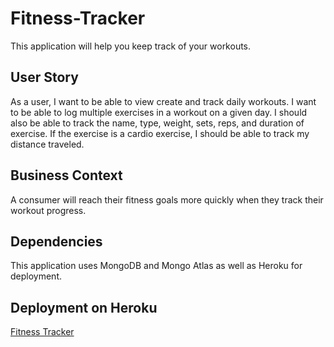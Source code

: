 # Fitness-Tracker
This application will help you keep track of your workouts.

## User Story

 As a user, I want to be able to view create and track daily workouts. I want to be able to log multiple exercises in a workout on a given day. I should also be able to track the name, type, weight, sets, reps, and duration of exercise. If the exercise is a cardio exercise, I should be able to track my distance traveled.

## Business Context

A consumer will reach their fitness goals more quickly when they track their workout progress.

## Dependencies

This application uses MongoDB and Mongo Atlas as well as Heroku for deployment. 

## Deployment on Heroku

[Fitness Tracker](https://pacific-peak-57462.herokuapp.com/)
